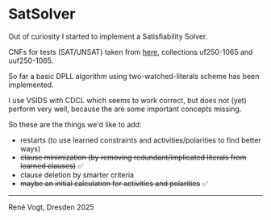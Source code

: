 # SatSolver

Out of curiosity I started to implement a Satisfiability Solver.

CNFs for tests (SAT/UNSAT) taken from [here](https://www.cs.ubc.ca/~hoos/SATLIB/benchm.html), collections uf250-1065 and uuf250-1065.

So far a basic DPLL algorithm using two-watched-literals scheme has been implemented.

I use VSIDS with CDCL which seems to work correct, but does not (yet) perform very well,
because the are some important concepts missing.

So these are the things we'd like to add:
- restarts (to use learned constraints and activities/polarities to find better ways)
- ~~clause minimization (by removing redundant/implicated literals from learned clauses)~~ ✅
- clause deletion by smarter criteria
- ~~maybe an initial calculation for activities and polarities~~ ✅

---
René Vogt, Dresden 2025